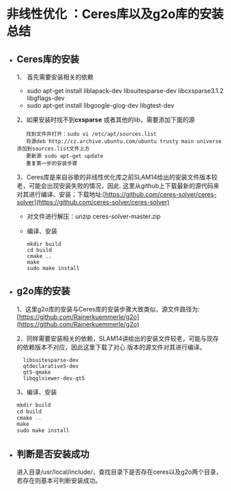 # 非线性优化 ：Ceres库以及g2o库的安装总结

* ## **Ceres库的安装**

  1、 首先需要安装相关的依赖

     *  sudo apt-get install liblapack-dev libsuitesparse-dev libcxsparse3.1.2 libgflags-dev 
     *  sudo apt-get install libgoogle-glog-dev libgtest-dev

   2、如果安装时找不到**cxsparse** 或者其他的lib，需要添加下面的源

  ```cassandra
     找到文件并打开：sudo vi /etc/apt/sources.list   
     将源deb http://cz.archive.ubuntu.com/ubuntu trusty main universe添加到sources.list文件上方
     更新源 sudo apt-get update
     重复第一步的安装步骤
  ```

    3、Ceres库是来自谷歌的非线性优化库之前SLAM14给出的安装文件版本较老，可能会出现安装失败的情况，因此.  这里从github上下载最新的源代码来对其进行编译、安装；下载地址:[https://github.com/ceres-solver/ceres-solver](https://github.com/ceres-solver/ceres-solver)

  * 对文件进行解压：unzip  ceres-solver-master.zip

  * 编译、安装

    ```cassandra
    mkdir build
    cd build
    cmake ..
    make 
    sudo make install
    ```

    

* ## **g2o库的安装**

  1、这里g2o库的安装与Ceres库的安装步骤大致类似，源文件路径为:[https://github.com/Rainerkuemmerle/g2o](https://github.com/Rainerkuemmerle/g2o)

  2、同样需要安装相关的依赖，SLAM14讲给出的安装文件较老，可能与现存的依赖版本不对应，因此这里下载了对心 版本的源文件对其进行编译。

  ```cassandra
    libsuitesparse-dev
    qtdeclarative5-dev
    qt5-qmake
    libqglviewer-dev-qt5
  ```

  3、编译、安装

    ```c++
    mkdir build
    cd build
    cmake ..
    make 
    sudo make install
    ```

* ## 判断是否安装成功

  进入目录/usr/local/include/，查找目录下是否存在ceres以及g2o两个目录，若存在则基本可判断安装成功。
  
    

